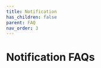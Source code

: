 ```yaml
---
title: Notification
has_children: false
parent: FAQ
nav_order: 3
---
```


# Notification FAQs